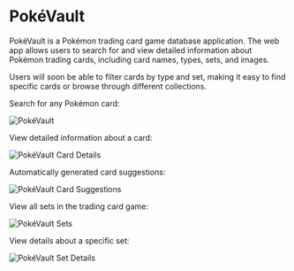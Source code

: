 # PokéVault

PokéVault is a Pokémon trading card game database application. The web app allows users to 
search for and view detailed information about Pokémon trading cards, including card names, 
types, sets, and images. 

Users will soon be able to filter cards by type and set, making it easy to find 
specific cards or browse through different collections.

Search for any Pokémon card:

![PokéVault](/screenshots/pokevault/search.jpg)

View detailed information about a card:

![PokéVault Card Details](/screenshots/pokevault/single-card.png)

Automatically generated card suggestions:

![PokéVault Card Suggestions](/screenshots/pokevault/similar-cards.jpg)

View all sets in the trading card game:

![PokéVault Sets](/screenshots/pokevault/set-list.png)

View details about a specific set:

![PokéVault Set Details](/screenshots/pokevault/set-info.jpg)